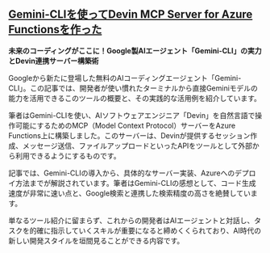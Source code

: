 ## [Gemini-CLIを使ってDevin MCP Server for Azure Functionsを作った](https://qiita.com/zawatti/items/bdf0fca0a9d6a59552e9?utm_campaign=popular_items&utm_medium=feed&utm_source=popular_items)

**未来のコーディングがここに！Google製AIエージェント「Gemini-CLI」の実力とDevin連携サーバー構築術**

Googleから新たに登場した無料のAIコーディングエージェント「Gemini-CLI」。この記事では、開発者が使い慣れたターミナルから直接Geminiモデルの能力を活用できるこのツールの概要と、その実践的な活用例を紹介しています。

筆者はGemini-CLIを使い、AIソフトウェアエンジニア「Devin」を自然言語で操作可能にするためのMCP（Model Context Protocol）サーバーをAzure Functions上に構築しました。このサーバーは、Devinが提供するセッション作成、メッセージ送信、ファイルアップロードといったAPIをツールとして外部から利用できるようにするものです。

記事では、Gemini-CLIの導入から、具体的なサーバー実装、Azureへのデプロイ方法までが解説されています。筆者はGemini-CLIの感想として、コード生成速度が非常に速い点と、Google検索と連携した検索精度の高さを絶賛しています。

単なるツール紹介に留まらず、これからの開発者はAIエージェントと対話し、タスクを的確に指示していくスキルが重要になると締めくくられており、AI時代の新しい開発スタイルを垣間見ることができる内容です。